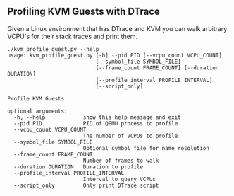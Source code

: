 ## Profiling KVM Guests with DTrace

Given a Linux environment that has DTrace and KVM you can walk arbitrary VCPU's
for their stack traces and print them.

```
./kvm_profile_guest.py --help
usage: kvm_profile_guest.py [-h] --pid PID [--vcpu_count VCPU_COUNT]
                            [--symbol_file SYMBOL_FILE]
                            [--frame_count FRAME_COUNT] [--duration DURATION]
                            [--profile_interval PROFILE_INTERVAL]
                            [--script_only]

Profile KVM Guests

optional arguments:
  -h, --help            show this help message and exit
  --pid PID             PID of QEMU process to profile
  --vcpu_count VCPU_COUNT
                        The number of VCPUs to profile
  --symbol_file SYMBOL_FILE
                        Optional symbol file for name resolution
  --frame_count FRAME_COUNT
                        Number of frames to walk
  --duration DURATION   Duration to profile
  --profile_interval PROFILE_INTERVAL
                        Interval to query VCPUs
  --script_only         Only print DTrace script
```
